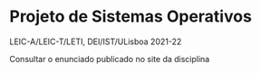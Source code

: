 # Projeto de Sistemas Operativos

LEIC-A/LEIC-T/LETI, DEI/IST/ULisboa 2021-22

Consultar o enunciado publicado no site da disciplina
